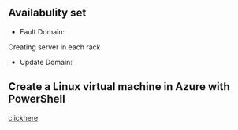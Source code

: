 ## Availabulity set

* Fault Domain:

Creating server in each rack

* Update Domain:

## Create a Linux virtual machine in Azure with PowerShell

[clickhere](https://docs.microsoft.com/en-us/azure/virtual-machines/linux/quick-create-powershell)

